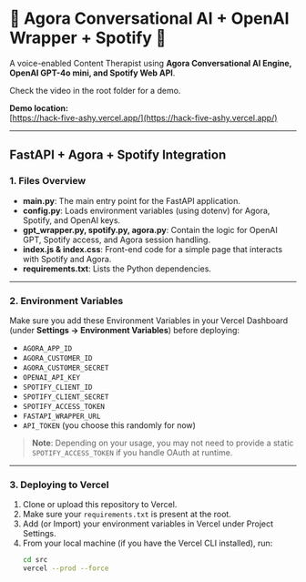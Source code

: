 # 🎤 Agora Conversational AI + OpenAI Wrapper + Spotify 🎵

A voice-enabled Content Therapist using **Agora Conversational AI Engine, OpenAI GPT-4o mini, and Spotify Web API**.

Check the video in the root folder for a demo.

**Demo location:**  
[https://hack-five-ashy.vercel.app/](https://hack-five-ashy.vercel.app/)

---

## FastAPI + Agora + Spotify Integration

### 1. Files Overview

- **main.py**: The main entry point for the FastAPI application.  
- **config.py**: Loads environment variables (using dotenv) for Agora, Spotify, and OpenAI keys.  
- **gpt_wrapper.py, spotify.py, agora.py**: Contain the logic for OpenAI GPT, Spotify access, and Agora session handling.  
- **index.js & index.css**: Front-end code for a simple page that interacts with Spotify and Agora.  
- **requirements.txt**: Lists the Python dependencies.

---

### 2. Environment Variables

Make sure you add these Environment Variables in your Vercel Dashboard (under **Settings → Environment Variables**) before deploying:

- `AGORA_APP_ID`
- `AGORA_CUSTOMER_ID`
- `AGORA_CUSTOMER_SECRET`
- `OPENAI_API_KEY`
- `SPOTIFY_CLIENT_ID`
- `SPOTIFY_CLIENT_SECRET`
- `SPOTIFY_ACCESS_TOKEN`
- `FASTAPI_WRAPPER_URL`
- `API_TOKEN` (you choose this randomly for now)

> **Note**: Depending on your usage, you may not need to provide a static `SPOTIFY_ACCESS_TOKEN` if you handle OAuth at runtime.

---

### 3. Deploying to Vercel

1. Clone or upload this repository to Vercel.  
2. Make sure your `requirements.txt` is present at the root.  
3. Add (or Import) your environment variables in Vercel under Project Settings.  
4. From your local machine (if you have the Vercel CLI installed), run:
   ```bash
   cd src
   vercel --prod --force
